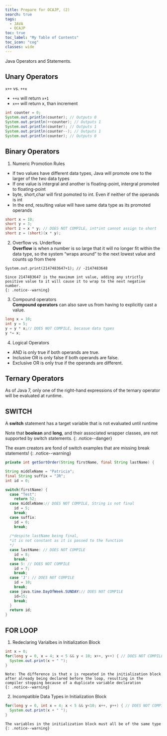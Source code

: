 ```yaml
---
title: Prepare for OCAJP, (2)
search: true
tags: 
  - JAVA
  - OCAJP
toc: true
toc_label: "My Table of Contents"
toc_icon: "cog"
classes: wide
---
```

Java Operators and Statements.

## Unary Operators
`x++` vs. `++x`
  - `++x` will return `x+1`
  - `x++` will return x, than increment
```java
int counter = 0; 
System.out.println(counter); // Outputs 0 
System.out.println(++counter); // Outputs 1 
System.out.println(counter); // Outputs 1 
System.out.println(counter--); // Outputs 1 
System.out.println(counter); // Outputs 0
```

## Binary Operators

1. Numeric Promotion Rules
  - If two values have different data types, Java will promote one to the larger of the two data types
  - If one value is intergral and another is floating-point, intergral promoted to floating-point
  - byte, short,char will first pomoted to int. Even if neither of the operands is int
  - In the end, resulting value will have same data type as its promoted operands
```java
short x = 10; 
short y = 3; 
short z = x * y; // DOES NOT COMPILE, int*int cannot assign to short
short z = (short)(x * y);
```
2. Overflow vs. Underflow  
**Overﬂow** is when a number is so large that it will no longer ﬁt within the data type, so the system “wraps around” to the next lowest value and counts up from there
```
System.out.print(2147483647+1); // -2147483648
```

    Since 2147483647 is the maximum int value, adding any strictly positive value to it will cause it to wrap to the next negative number.
    {: .notice--warning}

3. Compound operators  
**Compound operators** can also save us from having to explicitly cast a value.
```java
long x = 10; 
int y = 5; 
y = y * x;// DOES NOT COMPILE, becasue data types
y *= x;
```

4. Logical Operators
  - AND is only true if both operands are true.
  - Inclusive OR is only false if both operands are false.
  - Exclusive OR is only true if the operands are different.

## Ternary Operators
As of Java 7, only one of the right-hand expressions of the ternary operator will be evaluated at runtime.

## SWITCH  
A **switch** statement has a target variable that is not evaluated until runtime

Note that **boolean** and **long**, and their associated wrapper classes, are not supported by switch statements.
{: .notice--danger}

The exam creators are fond of switch examples that are missing break statements!
{: .notice--warning}

```java
private int getSortOrder(String firstName, final String lastName) {

String middleName = "Patricia"; 
final String suffix = "JR"; 
int id = 0; 

switch(firstName) {
  case "Test":
    return 52;
  case middleName:// DOES NOT COMPILE, String is not final
    id = 5; 
    break; 
  case suffix:
    id = 0; 
    break; 
    
  /*despite lastName being final, 
  *it is not constant as it is passed to the function
  */  
  case lastName: // DOES NOT COMPILE
    id = 8; 
    break; 
  case 5: // DOES NOT COMPILE 
    id = 7; 
    break; 
  case 'J': // DOES NOT COMPILE 
    id = 10; 
    break; 
  case java.time.DayOfWeek.SUNDAY:// DOES NOT COMPILE
    id=15; 
    break;
  } 
  return id;
}
```

## FOR LOOP

1. Redeclaring Varialbes in Initialization Block
  ```java
  int x = 0; 
  for(long y = 0, x = 4; x < 5 && y < 10; x++, y++) { // DOES NOT COMPILE
    System.out.print(x + " "); 
  }
  ```
  
    Note: The difference is that x is repeated in the initialization block after already being declared before the loop, resulting in the compiler stopping because of a duplicate variable declaration
    {: .notice--warning}


2. Incompatible Data Types in Initialization Block
  ```java
  for(long y = 0, int x = 4; x < 5 && y<10; x++, y++) { // DOES NOT COMPILE
    System.out.print(x + " "); 
  }
  ```
  
    The variables in the initialization block must all be of the same type
    {: .notice--warning}
